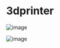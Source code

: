 # 3dprinter

![image](https://user-images.githubusercontent.com/80202336/209444702-6f612ae4-b706-455e-8617-72d8f760c03b.png)

![image](https://user-images.githubusercontent.com/80202336/209444708-3eb1a3ff-3e12-486c-9b95-4547b49b084f.png)
